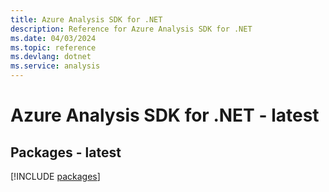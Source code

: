 ```yaml
---
title: Azure Analysis SDK for .NET
description: Reference for Azure Analysis SDK for .NET
ms.date: 04/03/2024
ms.topic: reference
ms.devlang: dotnet
ms.service: analysis
---
```

# Azure Analysis SDK for .NET - latest
## Packages - latest
[!INCLUDE [packages](analysis-index.md)]